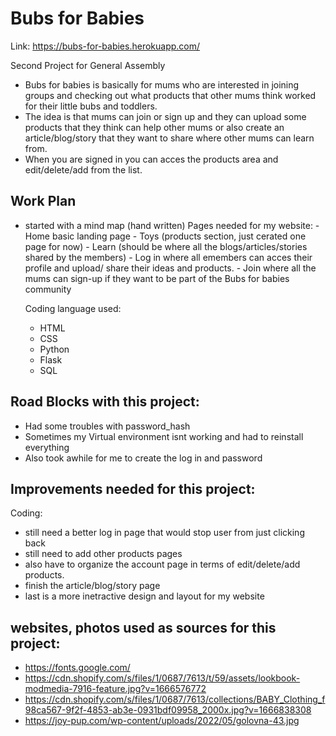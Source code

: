 # Bubs for Babies
Link:
https://bubs-for-babies.herokuapp.com/

Second Project for General Assembly
- Bubs for babies is basically for mums who are interested in joining groups and checking out what products that other mums think worked for their little bubs and toddlers. 
- The idea is that mums can join or sign up and they can upload some products that they think can help other mums or also create an article/blog/story that they want to share where other mums can learn from. 
- When you are signed in you can acces the products area and edit/delete/add from the list.


## Work Plan
- started with a mind map (hand written)
    Pages needed for my website:
        - Home basic landing page
        - Toys (products section, just cerated one page for now)
        - Learn (should be where all the blogs/articles/stories shared by the members)
        - Log in where all emembers can acces their profile and upload/ share their ideas and products.
        - Join where all the mums can sign-up if they want to be part of the Bubs for babies community

    Coding language used:
    - HTML
    - CSS
    - Python
    - Flask
    - SQL

## Road Blocks with this project:
- Had some troubles with password_hash
- Sometimes my Virtual environment isnt working and had to reinstall everything
- Also took awhile for me to create the log in and password 

## Improvements needed for this project:
Coding:
- still need a better log in page that would stop user from just clicking back
- still need to add other products pages
- also have to organize the account page in terms of edit/delete/add products.
- finish the article/blog/story page
- last is a more inetractive design and layout for my website

## websites, photos used as sources for this project:
- https://fonts.google.com/
- https://cdn.shopify.com/s/files/1/0687/7613/t/59/assets/lookbook-modmedia-7916-feature.jpg?v=1666576772
- https://cdn.shopify.com/s/files/1/0687/7613/collections/BABY_Clothing_f98ca567-9f2f-4853-ab3e-0931bdf09958_2000x.jpg?v=1666838308
- https://joy-pup.com/wp-content/uploads/2022/05/golovna-43.jpg


